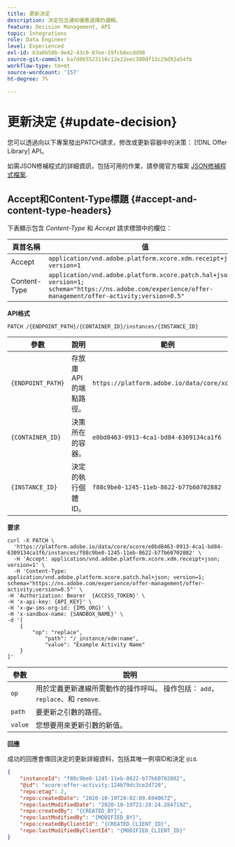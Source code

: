 ```yaml
---
title: 更新決定
description: 決定包含通知優惠選擇的邏輯。
feature: Decision Management, API
topic: Integrations
role: Data Engineer
level: Experienced
exl-id: 63a6b50b-9e42-43c0-87ee-19fcb6ecdd98
source-git-commit: ba7d065523116c12e22eec300df13c29d92a54fb
workflow-type: tm+mt
source-wordcount: '157'
ht-degree: 7%

---
```



# 更新決定 {#update-decision}

您可以透過向以下專案發出PATCH請求，修改或更新容器中的決策： [!DNL Offer Library] API。

如需JSON修補程式的詳細資訊，包括可用的作業，請參閱官方檔案 [JSON修補程式檔案](https://jsonpatch.com/).

## Accept和Content-Type標題 {#accept-and-content-type-headers}

下表顯示包含 *Content-Type* 和 *Accept* 請求標頭中的欄位：

| 頁首名稱 | 值 |
| ----------- | ----- |
| Accept | `application/vnd.adobe.platform.xcore.xdm.receipt+json; version=1` |
| Content-Type | `application/vnd.adobe.platform.xcore.patch.hal+json; version=1; schema="https://ns.adobe.com/experience/offer-management/offer-activity;version=0.5"` |

**API格式**

```http
PATCH /{ENDPOINT_PATH}/{CONTAINER_ID}/instances/{INSTANCE_ID}
```

| 參數 | 說明 | 範例 |
| --------- | ----------- | ------- |
| `{ENDPOINT_PATH}` | 存放庫API的端點路徑。 | `https://platform.adobe.io/data/core/xcore/` |
| `{CONTAINER_ID}` | 決策所在的容器。 | `e0bd8463-0913-4ca1-bd84-6309134ca1f6` |
| `{INSTANCE_ID}` | 決定的執行個體ID。 | `f88c9be0-1245-11eb-8622-b77b60702882` |

**要求**

```shell
curl -X PATCH \
  'https://platform.adobe.io/data/core/xcore/e0bd8463-0913-4ca1-bd84-6309134ca1f6/instances/f88c9be0-1245-11eb-8622-b77b60702882' \
  -H 'Accept: application/vnd.adobe.platform.xcore.xdm.receipt+json; version=1' \
  -H 'Content-Type: application/vnd.adobe.platform.xcore.patch.hal+json; version=1; schema="https://ns.adobe.com/experience/offer-management/offer-activity;version=0.5"' \
-H 'Authorization: Bearer  {ACCESS_TOKEN}' \
-H 'x-api-key: {API_KEY}' \
-H 'x-gw-ims-org-id: {IMS_ORG}' \
-H 'x-sandbox-name: {SANDBOX_NAME}' \
-d '[
    {
        "op": "replace",
            "path": "/_instance/xdm:name",
            "value": "Example Activity Name"
    }
]'
```

| 參數 | 說明 |
| --------- | ----------- |
| `op` | 用於定義更新連線所需動作的操作呼叫。 操作包括： `add`， `replace`、和 `remove`. |
| `path` | 要更新之引數的路徑。 |
| `value` | 您想要用來更新引數的新值。 |

**回應**

成功的回應會傳回決定的更新詳細資料，包括其唯一例項ID和決定 `@id`.

```json
{
    "instanceId": "f88c9be0-1245-11eb-8622-b77b60702882",
    "@id": "xcore:offer-activity:124b79dc3ce2d720",
    "repo:etag": 2,
    "repo:createdDate": "2020-10-19T20:02:09.694067Z",
    "repo:lastModifiedDate": "2020-10-19T21:28:24.284719Z",
    "repo:createdBy": "{CREATED_BY}",
    "repo:lastModifiedBy": "{MODIFIED_BY}",
    "repo:createdByClientId": "{CREATED_CLIENT_ID}",
    "repo:lastModifiedByClientId": "{MODIFIED_CLIENT_ID}"
}
```
